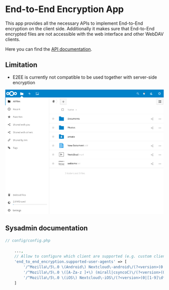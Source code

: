 # End-to-End Encryption App

This app provides all the necessary APIs to implement End-to-End encryption
on the client side. Additionally it makes sure that End-to-End encrypted
files are not accessible with the web interface and other WebDAV clients.

Here you can find the [API documentation](https://github.com/nextcloud/end_to_end_encryption/blob/master/doc/api.md).

## Limitation

- E2EE is currently not compatible to be used together with server-side encryption

![](doc/screenshots/e2ee-files-listing.png)

## Sysadmin documentation

```php
// config/config.php

    ...,
    // Allow to configure which client are supported (e.g. custom clients)
    'end_to_end_encryption.supported-user-agents' => [
        '/^Mozilla\/5\.0 \(Android\) Nextcloud\-android\/(?<version>(0|[1-9]\d*)\.(0|[1-9]\d*)\.(0|[1-9]\d*)).*$/' => '3.13.0',
        '/^Mozilla\/5\.0 \([A-Za-z ]+\) (mirall|csyncoC)\/(?<version>(0|[1-9]\d*)\.(0|[1-9]\d*)\.(0|[1-9]\d*)).*$/' => '3.0.0',
        '/^Mozilla\/5\.0 \(iOS\) Nextcloud\-iOS\/(?<version>(0|[1-9]\d*)\.(0|[1-9]\d*)\.(0|[1-9]\d*)).*$/' => '3.0.5',
    ]
```
